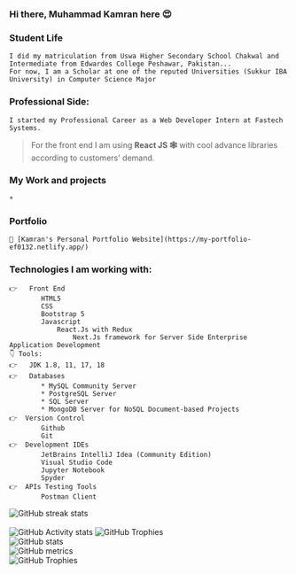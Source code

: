 ### Hi there, Muhammad Kamran here 😍 

    
### Student Life
    I did my matriculation from Uswa Higher Secondary School Chakwal and Intermediate from Edwardes College Peshawar, Pakistan... 
    For now, I am a Scholar at one of the reputed Universities (Sukkur IBA University) in Computer Science Major

###  Professional Side:
    I started my Professional Career as a Web Developer Intern at Fastech Systems.
>   For the front end I am using **React JS 🕸️** with cool advance libraries according to customers' demand.

   ### My Work and projects
    * 
    
### Portfolio    
    🔗 [Kamran's Personal Portfolio Website](https://my-portfolio-ef0132.netlify.app/)

### Technologies I am working with:
    
    👉	Front End
            HTML5
            CSS 
            Bootstrap 5
            Javascript
                React.Js with Redux
                    Next.Js framework for Server Side Enterprise Application Development
    👇 Tools:
    👉	JDK 1.8, 11, 17, 18
    👉	Databases
            * MySQL Community Server
            * PostgreSQL Server
            * SQL Server
            * MongoDB Server for NoSQL Document-based Projects
    👉  Version Control
            Github
            Git
    👉  Development IDEs
            JetBrains IntelliJ Idea (Community Edition)
            Visual Studio Code
            Jupyter Notebook
            Spyder
    👉  APIs Testing Tools
            Postman Client
            
![GitHub streak stats](https://github-readme-streak-stats.herokuapp.com/?user=mkamran093)  
<br/>
 ![GitHub Activity stats]( https://activity-graph.herokuapp.com/graph?username=mkamran093)
![GitHub Trophies ](https://github-profile-trophy.vercel.app/?username=mkamran093)  
![GitHub stats](https://github-readme-stats.vercel.app/api?username=mkamran093&show_icons=true&theme=dark)  
![GitHub metrics](https://metrics.lecoq.io/mkamran093)  
![GitHub Trophies ](https://github-readme-stats.vercel.app/api/top-langs/?username=mkamran093)  
